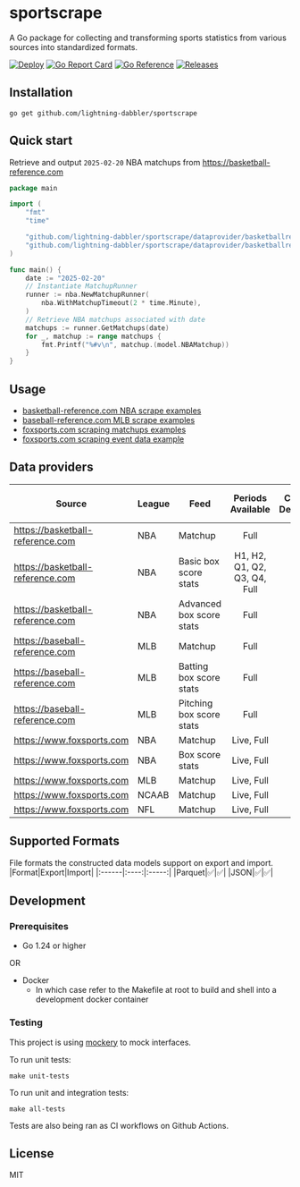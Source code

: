 # sportscrape
A Go package for collecting and transforming sports statistics from various sources into standardized formats.

[![Deploy][sportscrape-ci-status]][sportscrape-ci]
[![Go Report Card][go-report-status]][go-report]
[![Go Reference][goref-sportscrape-status]][goref-sportscrape]
[![Releases][release-status]][releases]

## Installation
```console
go get github.com/lightning-dabbler/sportscrape
```

## Quick start
Retrieve and output `2025-02-20` NBA matchups from https://basketball-reference.com
```go
package main

import (
	"fmt"
	"time"

	"github.com/lightning-dabbler/sportscrape/dataprovider/basketballreference/nba"
	"github.com/lightning-dabbler/sportscrape/dataprovider/basketballreference/nba/model"
)

func main() {
	date := "2025-02-20"
	// Instantiate MatchupRunner
	runner := nba.NewMatchupRunner(
		nba.WithMatchupTimeout(2 * time.Minute),
	)
	// Retrieve NBA matchups associated with date
	matchups := runner.GetMatchups(date)
	for _, matchup := range matchups {
		fmt.Printf("%#v\n", matchup.(model.NBAMatchup))
	}
}
```

## Usage
- [basketball-reference.com NBA scrape examples](dataprovider/basketballreference/nba/example_test.go)
- [baseball-reference.com MLB scrape examples](dataprovider/baseballreference/mlb/example_test.go)
- [foxsports.com scraping matchups examples](dataprovider/foxsports/runner/matchup/example_test.go)
- [foxsports.com scraping event data example](dataprovider/foxsports/runner/eventdata/example_test.go)

## Data providers

| Source                           | League | Feed                  | Periods Available       | Chromium Dependency |	Source Content Type	| Point-in-time|
|----------------------------------|--------|------------------------|:----------------------:|:-------------------:|:---------------------:|:------------:|
| https://basketball-reference.com | NBA    | Matchup                | Full                   |☑️|	text/html	|✅|
| https://basketball-reference.com | NBA    | Basic box score stats  | H1, H2, Q1, Q2, Q3, Q4, Full |☑️|	text/html	|✅|
| https://basketball-reference.com | NBA    | Advanced box score stats| Full                  |☑️|text/html|✅|
| https://baseball-reference.com   | MLB    | Matchup                | Full                   |☑️|text/html|✅|
| https://baseball-reference.com   | MLB    | Batting box score stats| Full                   |☑️|text/html|✅|
| https://baseball-reference.com   | MLB    | Pitching box score stats| Full                  |☑️|text/html|✅|
| https://www.foxsports.com		   | NBA	| Matchup				 | Live, Full			  | |application/json|✅|
| https://www.foxsports.com		   | NBA	| Box score stats		 | Live, Full			  | |application/json|✅|
| https://www.foxsports.com		   | MLB	| Matchup				 | Live, Full			  | |application/json|✅|
| https://www.foxsports.com		   | NCAAB	| Matchup				 | Live, Full			  | |application/json|✅|
| https://www.foxsports.com		   | NFL	| Matchup				 | Live, Full			  | |application/json|✅|

## Supported Formats
File formats the constructed data models support on export and import.
|Format|Export|Import|
|:------|:----:|:-----:|
|Parquet|✅|✅|
|JSON|✅|✅|

## Development
### Prerequisites
- Go 1.24 or higher

OR

- Docker
    - In which case refer to the Makefile at root to build and shell into a development docker container

### Testing
This project is using [mockery](https://github.com/vektra/mockery) to mock interfaces.

To run unit tests:
```console
make unit-tests
```

To run unit and integration tests:
```console
make all-tests
```

Tests are also being ran as CI workflows on Github Actions.

## License
MIT

[sportscrape-ci]: https://github.com/lightning-dabbler/sportscrape/actions/workflows/deploy.yml (Deploy CI)
[sportscrape-ci-status]: https://github.com/lightning-dabbler/sportscrape/actions/workflows/deploy.yml/badge.svg (Deploy CI)
[goref-sportscrape]: https://pkg.go.dev/github.com/lightning-dabbler/sportscrape
[goref-sportscrape-status]: https://pkg.go.dev/badge/github.com/lightning-dabbler/sportscrape.svg
[release-status]: https://img.shields.io/github/v/release/lightning-dabbler/sportscrape?display_name=tag&sort=semver (Latest Release)
[releases]: https://github.com/lightning-dabbler/sportscrape/releases (Releases)
[go-report]: https://goreportcard.com/report/github.com/lightning-dabbler/sportscrape (Go report)
[go-report-status]: https://goreportcard.com/badge/github.com/lightning-dabbler/sportscrape (Go report Badge)
